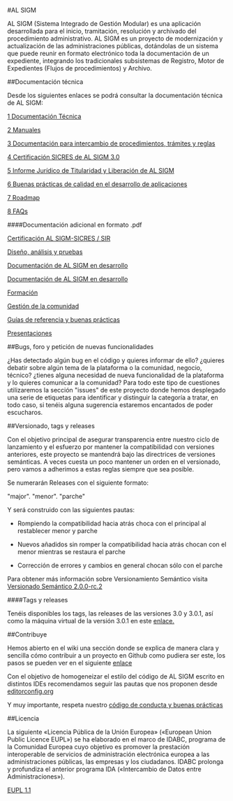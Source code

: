 #AL SIGM

AL SIGM (Sistema Integrado de Gestión Modular) es una aplicación desarrollada para el inicio, tramitación, resolución y archivado del procedimiento administrativo. AL SIGM es un proyecto de modernización y actualización de las administraciones públicas, dotándolas de un sistema que puede reunir en formato electrónico toda la documentación de un expediente, integrando los tradicionales subsistemas de Registro, Motor de Expedientes (Flujos de procedimientos) y Archivo.

##Documentación técnica

Desde los siguientes enlaces se podrá consultar la documentación técnica de AL SIGM:

<a href="https://forja.cenatic.es/plugins/mediawiki/wiki/alsigm/index.php/P%C3%A1gina_principal#Documentaci.C3.B3n_t.C3.A9cnica" target="_new">1 Documentación Técnica</a>

<a href="https://forja.cenatic.es/plugins/mediawiki/wiki/alsigm/index.php/P%C3%A1gina_principal#Manuales
" target="_new">2 Manuales</a>

<a href="https://forja.cenatic.es/plugins/mediawiki/wiki/alsigm/index.php/P%C3%A1gina_principal#Documentaci.C3.B3n_para_intercambio_de_procedimientos.2C_tr.C3.A1mites_y_reglas" target="_new">3 Documentación para intercambio de procedimientos, trámites y reglas</a>

<a href="https://forja.cenatic.es/plugins/mediawiki/wiki/alsigm/index.php/Documentaci%C3%B3n" target="_new">4 Certificación SICRES de AL SIGM 3.0</a>

<a href="https://forja.cenatic.es/plugins/mediawiki/wiki/alsigm/index.php/Informe_Jur%C3%ADdico_de_Titularidad_y_Liberaci%C3%B3n" target="_new">5 Informe Jurídico de Titularidad y Liberación de AL SIGM</a>

<a href="https://forja.cenatic.es/plugins/mediawiki/wiki/alsigm/index.php/P%C3%A1gina_principal#Buenas_pr.C3.A1cticas_de_calidad_en_el_desarrollo_de_aplicaciones" target="_new">6 Buenas prácticas de calidad en el desarrollo de aplicaciones</a>

<a href="https://forja.cenatic.es/plugins/mediawiki/wiki/alsigm/index.php/Roadmap_de_AL_SIGM" target="_new">7 Roadmap</a>

<a href="https://forja.cenatic.es/plugins/mediawiki/wiki/alsigm/index.php/FAQs_-_Preguntas_frecuentes" target="_new">8 FAQs</a>

####Documentación adicional en formato .pdf

<a href="https://forja.cenatic.es/docman/?group_id=223&view=listfile&dirid=728" target="_new">Certificación AL SIGM-SICRES / SIR</a>

<a href="https://forja.cenatic.es/docman/?group_id=223&view=listfile&dirid=582" target="_new">Diseño, análisis y pruebas</a>

<a href="https://forja.cenatic.es/docman/?group_id=223&view=listfile&dirid=719" target="_new">Documentación de AL SIGM en desarrollo</a>

<a href="https://forja.cenatic.es/docman/?group_id=223&view=listfile&dirid=719" target="_new">Documentación de AL SIGM en desarrollo</a>


<a href="https://forja.cenatic.es/docman/?group_id=223&view=listfile&dirid=578" target="_new">Formación</a>


<a href="https://forja.cenatic.es/docman/?group_id=223&view=listfile&dirid=669" target="_new">Gestión de la comunidad</a>

<a href="https://forja.cenatic.es/docman/?group_id=223&view=listfile&dirid=577" target="_new">Guías de referencia y buenas prácticas</a>

<a href="https://forja.cenatic.es/docman/?group_id=223&view=listfile&dirid=576" target="_new">Presentaciones</a>

##Bugs, foro y petición de nuevas funcionalidades

¿Has detectado algún bug en el código y quieres informar de ello? ¿quieres debatir sobre algún tema de la plataforma o la comunidad, negocio, técnico? ¿tienes alguna necesidad de nueva funcionalidad de la plataforma y lo quieres comunicar a la comunidad? Para todo este tipo de cuestiones utilizaremos la sección "issues" de este proyecto donde hemos desplegado una serie de etiquetas para identificar y distinguir la categoría a tratar, en todo caso, si tenéis alguna sugerencia estaremos encantados de poder escucharos.

##Versionado, tags y releases

Con el objetivo principal de asegurar transparencia entre nuestro ciclo de lanzamiento y el esfuerzo por mantener la compatibilidad con versiones anteriores, este proyecto se mantendrá bajo las directrices de versiones semánticas. A veces cuesta un poco mantener un orden en el versionado, pero vamos a adherimos a estas reglas siempre que sea posible.

Se numerarán Releases con el siguiente formato:

"major". "menor". "parche"

Y será construido con las siguientes pautas:

* Rompiendo la compatibilidad hacia atrás choca con el principal al restablecer menor y parche

* Nuevos añadidos sin romper la compatibilidad hacia atrás chocan con el menor mientras se restaura el parche

* Corrección de errores y cambios en general chocan sólo con el parche

Para obtener más información sobre Versionamiento Semántico visita <a href="http://semver.org/lang/es/" target="_new">Versionado Semántico 2.0.0-rc.2</a>

####Tags y releases

Tenéis disponibles los tags, las releases de las versiones 3.0 y 3.0.1, así como la máquina virtual de la versión 3.0.1 en este <a href="https://github.com/Cenatic/alsigm/releases" target="_new">enlace.</a>

##Contribuye

Hemos abierto en el wiki una sección donde se explica de manera clara y sencilla cómo contribuir a un proyecto en Github como pudiera ser este, los pasos se pueden ver en el siguiente <a href="https://github.com/Cenatic/alsigm/wiki/Contribuye" target="_new">enlace</a>

Con el objetivo de homogeneizar el estilo del código de AL SIGM escrito en distintos IDEs recomendamos seguir las pautas que nos proponen desde <a href="editorconfig.org" target="_new">editorconfig.org</a>

Y muy importante, respeta nuestro <a href="http://blogs.forja.cenatic.es/al-sigm/2013/01/24/codigo-de-conducta-y-buenas-practicas/
" target="_new">código de conducta y buenas prácticas</a>

##Licencia

La siguiente «Licencia Pública de la Unión Europea» («European Union Public Licence EUPL») se ha elaborado en el marco de IDABC, programa de la Comunidad Europea cuyo objetivo es promover la prestación interoperable de servicios de administración electrónica europea a las administraciones públicas, las empresas y los ciudadanos. IDABC prolonga y profundiza el anterior programa IDA («Intercambio de Datos entre Administraciones»). 

<a href="https://joinup.ec.europa.eu/system/files/ES/EUPL%20v.1.1%20-%20Licencia.pdf" target="_new">EUPL 1.1</a>

